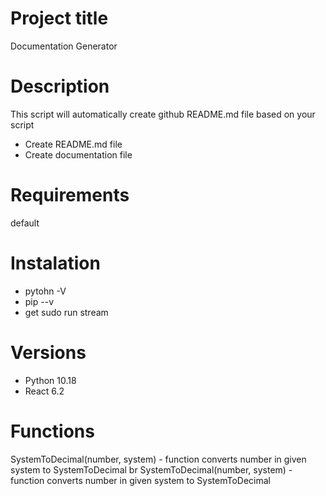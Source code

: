 # Project title
Documentation Generator

# Description
This script will automatically create github README.md file based on your script
<ul>
<li>Create README.md file</li>
<li>Create documentation file</li>
</ul>

# Requirements
default

# Instalation
<ul>
<li>pytohn -V</li>
<li>pip --v</li>
<li>get sudo run stream</li>
</ul>

# Versions
<ul>
<li>Python 10.18</li>
<li>React 6.2</li>
</ul>

# Functions
SystemToDecimal(number, system) - function converts number in given system to SystemToDecimal
br
SystemToDecimal(number, system) - function converts number in given system to SystemToDecimal

